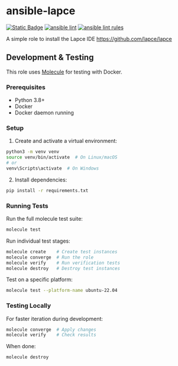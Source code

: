 # ansible-lapce
[![Static Badge](https://img.shields.io/badge/Ansible_galaxy-Download-blue)](https://galaxy.ansible.com/ui/standalone/roles/compscidr/lapce/)
[![ansible lint](https://github.com/compscidr/ansible-lapce/actions/workflows/check.yml/badge.svg)](https://github.com/compscidr/ansible-lapce/actions/workflows/check.yml)
[![ansible lint rules](https://img.shields.io/badge/Ansible--lint-rules%20table-blue.svg)](https://ansible.readthedocs.io/projects/lint/rules/)

A simple role to install the Lapce IDE
https://github.com/lapce/lapce

## Development & Testing

This role uses [Molecule](https://molecule.readthedocs.io/) for testing with Docker.

### Prerequisites

- Python 3.8+
- Docker
- Docker daemon running

### Setup

1. Create and activate a virtual environment:
```bash
python3 -m venv venv
source venv/bin/activate  # On Linux/macOS
# or
venv\Scripts\activate  # On Windows
```

2. Install dependencies:
```bash
pip install -r requirements.txt
```

### Running Tests

Run the full molecule test suite:
```bash
molecule test
```

Run individual test stages:
```bash
molecule create    # Create test instances
molecule converge  # Run the role
molecule verify    # Run verification tests
molecule destroy   # Destroy test instances
```

Test on a specific platform:
```bash
molecule test --platform-name ubuntu-22.04
```

### Testing Locally

For faster iteration during development:
```bash
molecule converge  # Apply changes
molecule verify    # Check results
```

When done:
```bash
molecule destroy
```
